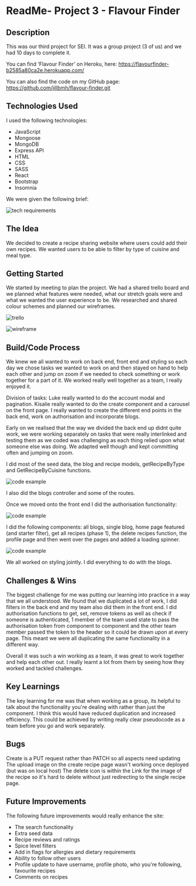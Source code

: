 # ReadMe- Project 3 - Flavour Finder

## Description

This was our third project for SEI. It was a group project (3 of us) and we had 10 days to complete it. 

You can find ‘Flavour Finder’ on Heroku, here: https://flavourfinder-b2585a80ca2e.herokuapp.com/

You can also find the code on my GitHub page: https://github.com/jillbmh/flavour-finder.git

## Technologies Used

I used the following technologies:

* JavaScript
* Mongoose
* MongoDB
* Express API
* HTML
* CSS
* SASS
* React
* Bootstrap
* Insomnia

We were given the following brief:

![tech requirements](/client/src/images/p3-req.pmg.png)

## The Idea

We decided to create a recipe sharing website where users could add their own recipes. We wanted users to be able to filter by type of cuisine and meal type.

## Getting Started

We started by meeting to plan the project. We had a shared trello board and we planned what features were needed, what our stretch goals were and what we wanted the user experience to be. We researched and shared colour schemes and planned our wireframes.

![trello](client/src/images/p3-trello.png)

![wireframe](/client/src/images/p3-wireframe.png)


## Build/Code Process

We knew we all wanted to work on back end, front end and styling so each day we chose tasks we wanted to work on and then stayed on hand to help each other and jump on zoom if we needed to check something or work together for a part of it. We worked really well together as a team, I really enjoyed it.  

Division of tasks: Luke really wanted to do the account modal and pagination. Kisalie really wanted to do the create component and a carousel on the front page. I really wanted to create the different end points in the back end, work on authorisation and incorporate blogs. 

Early on we realised that the way we divided the back end up didnt quite work, we were working separately on tasks that were really interlinked and testing them as we coded was challenging as each thing relied upon what someone else was doing. We adapted well though and kept committing often and jumping on zoom. 

I did most of the seed data, the blog and recipe models, getRecipeByType and GetRecipeByCuisine functions. 

![code example](client/src/images/p3-code1.png)

I also did the blogs controller and some of the routes.

Once we moved onto the front end I did the authorisation functionality:

![code example](client/src/images/p3-code2.png)

I did the following components: all blogs, single blog, home page featured (and starter filter), get all recipes (phase 1), the delete recipes function, the profile page and then went over the pages and added a loading spinner. 

![code example](client/src/images/p3-code3.png)

We all worked on styling jointly. I did everything to do with the blogs.


## Challenges & Wins

The biggest challenge for me was putting our learning into practice in a way that we all understood. We found that we duplicated a lot of work, I did filters in the back end and my team also did them in the front end. I did authorisation functions to get, set, remove tokens as well as check if someone is authenticated, 1 member of the team used state to pass the authorisation token from component to component and the other team member passed the token to the header so it could be drawn upon at every page. This meant we were all duplicating the same functionality in a different way. 

Overall it was such a win working as a team, it was great to work together and help each other out. I really learnt a lot from them by seeing how they worked and tackled challenges.


## Key Learnings

The key learning for me was that when working as a group, its helpful to talk about the functionality you're dealing with rather than just the component. I think this would have reduced duplication and increased efficiency. This could be achieved by writing really clear pseudocode as a team before you go and work separately.


## Bugs

Create is a PUT request rather than PATCH so all aspects need updating
The upload image on the create recipe page wasn't working once deployed (but was on local host)
The delete icon is within the Link for the image of the recipe so it's hard to delete without just redirecting to the single recipe page.


## Future Improvements

The following future improvements would really enhance the site:
* The search functionality
* Extra seed data
* Recipe reviews and ratings
* Spice level filters
* Add in flags for allergies and dietary requirements
* Ability to follow other users
* Profile update to have username, profile photo, who you're following, favourite recipes
* Comments on recipes
